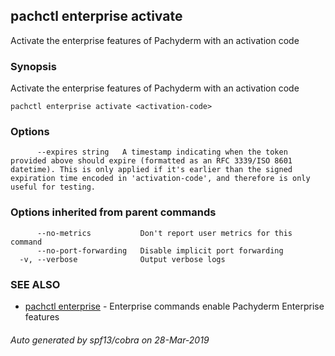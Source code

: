 ## pachctl enterprise activate

Activate the enterprise features of Pachyderm with an activation code

### Synopsis


Activate the enterprise features of Pachyderm with an activation code

```
pachctl enterprise activate <activation-code>
```

### Options

```
      --expires string   A timestamp indicating when the token provided above should expire (formatted as an RFC 3339/ISO 8601 datetime). This is only applied if it's earlier than the signed expiration time encoded in 'activation-code', and therefore is only useful for testing.
```

### Options inherited from parent commands

```
      --no-metrics           Don't report user metrics for this command
      --no-port-forwarding   Disable implicit port forwarding
  -v, --verbose              Output verbose logs
```

### SEE ALSO
* [pachctl enterprise](pachctl_enterprise.md)	 - Enterprise commands enable Pachyderm Enterprise features

###### Auto generated by spf13/cobra on 28-Mar-2019
